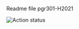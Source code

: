 Readme file pgr301-H2021

![Action status](https://github.com/crlsocro/eksamen_pgr301_2021/workflows/Java%20CI%20with%20Maven/badge.svg?branch=main)
